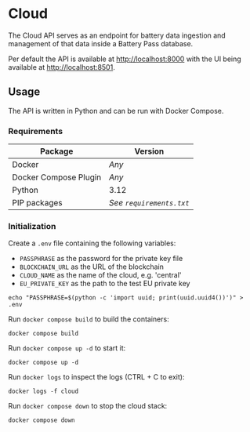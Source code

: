 # Cloud

The Cloud API serves as an endpoint for battery data ingestion 
and management of that data inside a Battery Pass database.

Per default the API is available at [http://localhost:8000](http://localhost:8000)
with the UI being available at [http://localhost:8501](http://localhost:8501).

## Usage

The API is written in Python and can be run with Docker Compose.

### Requirements

| Package               | Version                  |
|-----------------------|--------------------------|
| Docker                | *Any*                    |
| Docker Compose Plugin | *Any*                    |
| Python                | 3.12                     |
| PIP packages          | *See `requirements.txt`* |

### Initialization

Create a `.env` file containing the following variables:

- `PASSPHRASE` as the password for the private key file
- `BLOCKCHAIN_URL` as the URL of the blockchain
- `CLOUD_NAME` as the name of the cloud, e.g. 'central'
- `EU_PRIVATE_KEY` as the path to the test EU private key

```shell
echo "PASSPHRASE=$(python -c 'import uuid; print(uuid.uuid4())')" > .env
```

Run `docker compose build` to build the containers:

```shell
docker compose build
```

Run `docker compose up -d` to start it:

```shell
docker compose up -d
```

Run `docker logs` to inspect the logs (CTRL + C to exit):

```shell
docker logs -f cloud
```

Run `docker compose down` to stop the cloud stack:
```shell
docker compose down
```